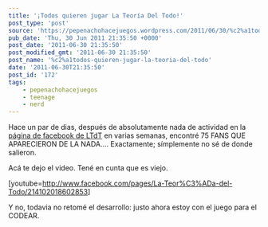 ```yaml
---
title: '¡Todos quieren jugar La Teoría Del Todo!'
post_type: 'post'
source: 'https://pepenachohacejuegos.wordpress.com/2011/06/30/%c2%a1todos-quieren-jugar-la-teoria-del-todo/'
pub_date: 'Thu, 30 Jun 2011 21:35:50 +0000'
post_date: '2011-06-30 21:35:50'
post_modified_gmt: '2011-06-30 21:35:50'
post_name: '%c2%a1todos-quieren-jugar-la-teoria-del-todo'
date: '2011-06-30T21:35:50'
post_id: '172'
tags:
    - pepenachohacejuegos
    - teenage
    - nerd
---
```

Hace un par de dias, después de absolutamente nada de actividad en la <a title="FB LTdT" href="http://www.facebook.com/pages/La-Teor%C3%ADa-del-Todo/214102018602853">página de facebook de LTdT</a> en varias semanas, encontré 75 FANS QUE APARECIERON DE LA NADA.... Exactamente; símplemente no sé de donde salieron.

Acá te dejo el video. Tené en cunta que es viejo.

[youtube=<a href="http://www.facebook.com/pages/La-Teor%C3%ADa-del-Todo/214102018602853">http://www.facebook.com/pages/La-Teor%C3%ADa-del-Todo/214102018602853</a>]

Y no, todavia no retomé el desarrollo: justo ahora estoy con el juego para el CODEAR.